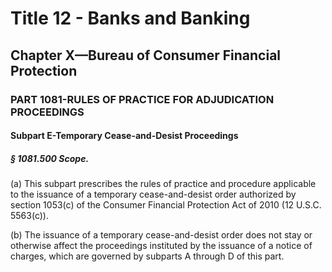 
# Title 12 - Banks and Banking
## Chapter X—Bureau of Consumer Financial Protection
### PART 1081-RULES OF PRACTICE FOR ADJUDICATION PROCEEDINGS
#### Subpart E-Temporary Cease-and-Desist Proceedings
##### § 1081.500 Scope.

(a) This subpart prescribes the rules of practice and procedure applicable to the issuance of a temporary cease-and-desist order authorized by section 1053(c) of the Consumer Financial Protection Act of 2010 (12 U.S.C. 5563(c)).

(b) The issuance of a temporary cease-and-desist order does not stay or otherwise affect the proceedings instituted by the issuance of a notice of charges, which are governed by subparts A through D of this part.
